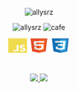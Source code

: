 <!--Name Image-->
<div>
   <p align="center">
   <img alt="allysrz" src="https://i.ibb.co/2szgQvp/pixil-frame-0-5.png"/>
   </p>
</div>

<!--Pixel Image-->
<div>
   <p align="center">
   <img height="400em"  alt="allysrz" src="https://i.ibb.co/d57d92H/pixiegirl.gif"/>
   <img height="350em" alt="cafe" src="https://i.ibb.co/dJCB9JW/pixil-frame-0.png"/>
   </p>
   
</div>

<!--Text-->
<div>
   <p align="center">

   </p>
</div>

<!--Icons-->
<div>
   <p align="center">
    <img alt="Js" height="30" width="40" src="https://raw.githubusercontent.com/devicons/devicon/master/icons/javascript/javascript-plain.svg">
    <img alt="HTML" height="30" width="40" src="https://raw.githubusercontent.com/devicons/devicon/master/icons/html5/html5-original.svg">
    <img alt="CSS" height="30" width="40" src="https://raw.githubusercontent.com/devicons/devicon/master/icons/css3/css3-original.svg">
      
   </p>
</div>


<h1></h1>

<!--Stats-->  
<div>
  <p align="center">
  <a href="https://github.com/allysr">
  <img height="140em" src="https://github-readme-stats.vercel.app/api?username=allysr&show_icons=true&theme=kacho_ga&include_all_commits=true&count_private=true"/>
  <img height="140em" src="https://github-readme-stats.vercel.app/api/top-langs/?username=allysr&layout=compact&langs_count=16&theme=kacho_ga"/>
</div>

  
